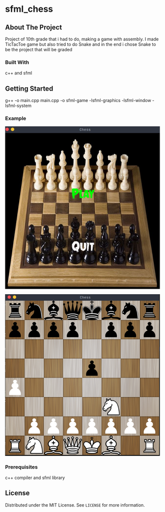 # sfml_chess

<!-- ABOUT THE PROJECT -->
## About The Project

Project of 10th grade that i had to do, making a game with assembly.
I made TicTacToe game but also tried to do Snake and in the end i chose Snake 
to be the project that will be graded

### Built With

c++ and sfml

<!-- GETTING STARTED -->
## Getting Started
g++ -o main.cpp main.cpp -o sfml-game -lsfml-graphics -lsfml-window -lsfml-system

### Example
![](opening.png)

![](example.png)
### Prerequisites

c++ compiler and sfml library

## License

Distributed under the MIT License. See `LICENSE` for more information.






